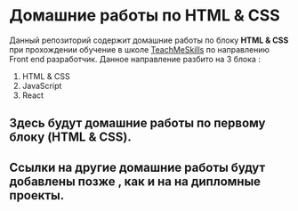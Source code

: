 # Домашние работы по HTML & CSS

Данный репозиторий содержит домашние работы по блоку **HTML & CSS** при прохождении  обучение в школе [TeachMeSkills](https://teachmeskills.by/) по направлению Front end разработчик.
Данное направление разбито на 3 блока :

1.  HTML & CSS
2.  JavaScript
3.  React

Здесь будут домашние работы по первому блоку (HTML & CSS).
---
Ссылки на другие домашние работы будут добавлены позже , как и на на дипломные проекты.
--
